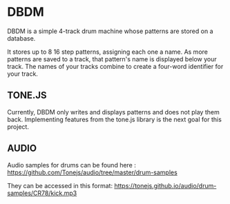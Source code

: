 # DBDM

DBDM is a simple 4-track drum machine whose patterns are stored on a database.

It stores up to 8 16 step patterns, assigning each one a name. As more patterns are saved to a track, that pattern's name is displayed below your track. The names of your tracks combine to create a four-word identifier for your track.

## TONE.JS

Currently, DBDM only writes and displays patterns and does not play them back. Implementing features from the tone.js library is the next goal for this project.

## AUDIO

Audio samples for drums can be found here : https://github.com/Tonejs/audio/tree/master/drum-samples

They can be accessed in this format: https://tonejs.github.io/audio/drum-samples/CR78/kick.mp3